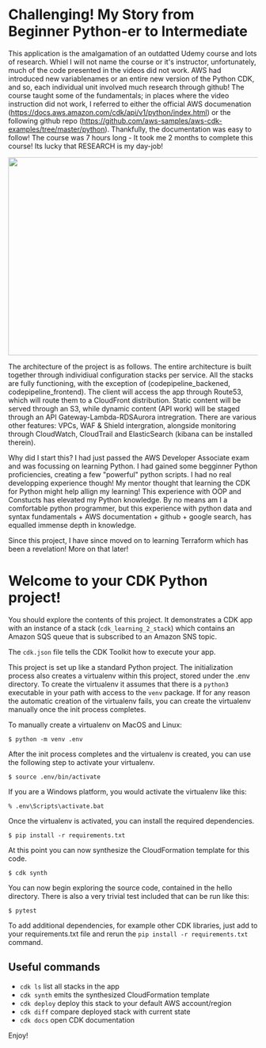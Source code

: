 
# Challenging! My Story from Beginner Python-er to Intermediate

This application is the amalgamation of an outdatted Udemy course and lots of research. Whiel I will not name the course or it's instructor, unfortunately, much of the code presented in the videos did not work. AWS had introduced new variablenames or an entire new version of the Python CDK, and so, each individual unit involved much research through github! The course taught some of the fundamentals; in places where the video instruction did not work, I referred to either the official AWS documenation (https://docs.aws.amazon.com/cdk/api/v1/python/index.html) or the following github repo (https://github.com/aws-samples/aws-cdk-examples/tree/master/python). Thankfully, the documentation was easy to follow! The course was 7 hours long - It took me 2 months to complete this course! Its lucky that RESEARCH is my day-job!


<p align="center">
  <img width="700" height="400" src="https://user-images.githubusercontent.com/98710900/202811333-275be33a-f183-469d-a86c-df0e561e2a5f.png">
</p>

The architecture of the project is as follows. The entire architecture is built together through individiual configuration stacks per service. All the stacks are fully functioning, with the exception of (codepipeline_backened, codepipeline_frontend). The client will access the app through Route53, which will route them to a CloudFront distribution. Static content will be served through an S3, while dynamic content (API work) will be staged through an API Gateway-Lambda-RDSAurora intregration. There are various other features: VPCs, WAF & Shield intergration, alongside monitoring through CloudWatch, CloudTrail and ElasticSearch (kibana can be installed therein).


Why did I start this? I had just passed the AWS Developer Associate exam and was focussing on learning Python. I had gained some begginner Python proficiencies, creating a few "powerful" python scripts. I had no real developping experience though! My mentor thought that learning the CDK for Python might help allign my learning! This experience with OOP and Constucts has elevated my Python knowledge. By no means am I a comfortable python programmer, but this experience with python data and syntax fundamentals + AWS documentation + github + google search, has equalled immense depth in knowledge.

Since this project, I have since moved on to learning Terraform which has been a revelation! More on that later!


<h><h/>
<h><h/>
<h><h/>
<h><h/>
<h><h/>
<h><h/>
<h><h/>
<h><h/>
<h><h/>
<h><h/>
<h><h/>
<h><h/>
<h><h/>
<h><h/>
<h><h/>
<h><h/>
<h><h/>
<h><h/>
   


























# Welcome to your CDK Python project!

You should explore the contents of this project. It demonstrates a CDK app with an instance of a stack (`cdk_learning_2_stack`)
which contains an Amazon SQS queue that is subscribed to an Amazon SNS topic.

The `cdk.json` file tells the CDK Toolkit how to execute your app.

This project is set up like a standard Python project.  The initialization process also creates
a virtualenv within this project, stored under the .env directory.  To create the virtualenv
it assumes that there is a `python3` executable in your path with access to the `venv` package.
If for any reason the automatic creation of the virtualenv fails, you can create the virtualenv
manually once the init process completes.

To manually create a virtualenv on MacOS and Linux:

```
$ python -m venv .env
```

After the init process completes and the virtualenv is created, you can use the following
step to activate your virtualenv.

```
$ source .env/bin/activate
```

If you are a Windows platform, you would activate the virtualenv like this:

```
% .env\Scripts\activate.bat
```

Once the virtualenv is activated, you can install the required dependencies.

```
$ pip install -r requirements.txt
```

At this point you can now synthesize the CloudFormation template for this code.

```
$ cdk synth
```

You can now begin exploring the source code, contained in the hello directory.
There is also a very trivial test included that can be run like this:

```
$ pytest
```

To add additional dependencies, for example other CDK libraries, just add to
your requirements.txt file and rerun the `pip install -r requirements.txt`
command.

## Useful commands

 * `cdk ls`          list all stacks in the app
 * `cdk synth`       emits the synthesized CloudFormation template
 * `cdk deploy`      deploy this stack to your default AWS account/region
 * `cdk diff`        compare deployed stack with current state
 * `cdk docs`        open CDK documentation

Enjoy!
